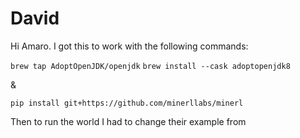 # David

Hi Amaro. I got this to work with the following commands:

`brew tap AdoptOpenJDK/openjdk`
`brew install --cask adoptopenjdk8`

&

`pip install git+https://github.com/minerllabs/minerl`

Then to run the world I had to change their example from